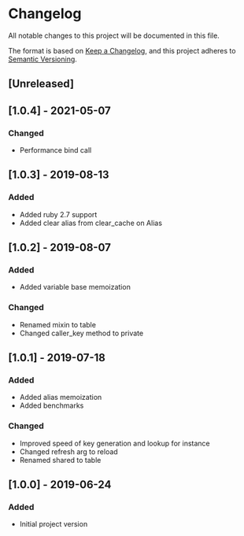 # Changelog
All notable changes to this project will be documented in this file.

The format is based on [Keep a Changelog](https://keepachangelog.com/en/1.0.0/),
and this project adheres to [Semantic Versioning](https://semver.org/spec/v2.0.0.html).

## [Unreleased]

## [1.0.4] - 2021-05-07
### Changed
- Performance bind call

## [1.0.3] - 2019-08-13
### Added
- Added ruby 2.7 support
- Added clear alias from clear_cache on Alias

## [1.0.2] - 2019-08-07
### Added
- Added variable base memoization
### Changed
- Renamed mixin to table
- Changed caller_key method to private

## [1.0.1] - 2019-07-18
### Added
- Added alias memoization
- Added benchmarks
### Changed
- Improved speed of key generation and lookup for instance
- Changed refresh arg to reload
- Renamed shared to table

## [1.0.0] - 2019-06-24
### Added
- Initial project version
